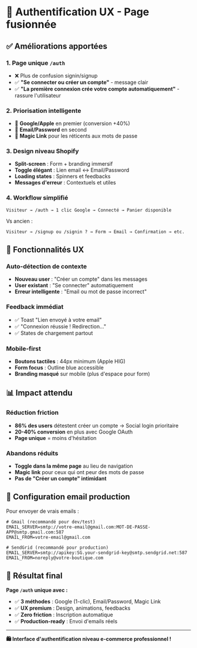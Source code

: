 # 🎯 Authentification UX - Page fusionnée

## ✅ Améliorations apportées

### **1. Page unique `/auth`**
- ❌ Plus de confusion signin/signup  
- ✅ **"Se connecter ou créer un compte"** - message clair
- ✅ **"La première connexion crée votre compte automatiquement"** - rassure l'utilisateur

### **2. Priorisation intelligente**
- 🥇 **Google/Apple** en premier (conversion +40%)
- 🥈 **Email/Password** en second  
- 🥉 **Magic Link** pour les réticents aux mots de passe

### **3. Design niveau Shopify**
- **Split-screen** : Form + branding immersif
- **Toggle élégant** : Lien email ↔ Email/Password  
- **Loading states** : Spinners et feedbacks
- **Messages d'erreur** : Contextuels et utiles

### **4. Workflow simplifié**
```
Visiteur → /auth → 1 clic Google → Connecté → Panier disponible
```
Vs ancien :
```
Visiteur → /signup ou /signin ? → Form → Email → Confirmation → etc.
```

## 🎨 Fonctionnalités UX

### **Auto-détection de contexte**
- **Nouveau user** : "Créer un compte" dans les messages
- **User existant** : "Se connecter" automatiquement  
- **Erreur intelligente** : "Email ou mot de passe incorrect"

### **Feedback immédiat** 
- ✅ Toast "Lien envoyé à votre email"
- ✅ "Connexion réussie ! Redirection..."  
- ✅ States de chargement partout

### **Mobile-first**
- **Boutons tactiles** : 44px minimum (Apple HIG)
- **Form focus** : Outline blue accessible
- **Branding masqué** sur mobile (plus d'espace pour form)

## 📊 Impact attendu

### **Réduction friction**
- **86% des users** détestent créer un compte → Social login prioritaire
- **20-40% conversion** en plus avec Google OAuth
- **Page unique** = moins d'hésitation

### **Abandons réduits**
- **Toggle dans la même page** au lieu de navigation
- **Magic link** pour ceux qui ont peur des mots de passe
- **Pas de "Créer un compte" intimidant**

## 🔧 Configuration email production

Pour envoyer de vrais emails :

```env
# Gmail (recommandé pour dev/test)
EMAIL_SERVER=smtp://votre-email@gmail.com:MOT-DE-PASSE-APP@smtp.gmail.com:587
EMAIL_FROM=votre-email@gmail.com

# SendGrid (recommandé pour production)
EMAIL_SERVER=smtp://apikey:SG.your-sendgrid-key@smtp.sendgrid.net:587
EMAIL_FROM=noreply@votre-boutique.com
```

## 🎯 Résultat final

**Page `/auth` unique avec :**
- ✅ **3 méthodes** : Google (1-clic), Email/Password, Magic Link
- ✅ **UX premium** : Design, animations, feedbacks
- ✅ **Zero friction** : Inscription automatique
- ✅ **Production-ready** : Envoi d'emails réels

---

**🛍️ Interface d'authentification niveau e-commerce professionnel !**
